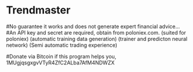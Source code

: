 # Trendmaster
#No guarantee it works and does not generate expert financial advice...
#An API key and secret are required, obtain from poloniex.com.
(suited for poloniex)
(automatic training data generation)
(trainer and predicton neural network)
(Semi automatic trading experience)

#Donate via Bitcoin if this program helps you, 1MUgjqsgxgvVTyR4ZfC2ALba7AfM4NDWZX
